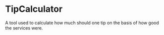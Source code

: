 # TipCalculator
A tool used to calculate how much should one tip on the basis of how good the services were.
